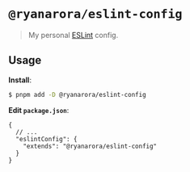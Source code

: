 # `@ryanarora/eslint-config`

> My personal [ESLint](https://eslint.org) config.

## Usage

**Install**:

```bash
$ pnpm add -D @ryanarora/eslint-config
```

**Edit `package.json`**:

```jsonc
{
  // ...
  "eslintConfig": {
    "extends": "@ryanarora/eslint-config"
  }
}
```
